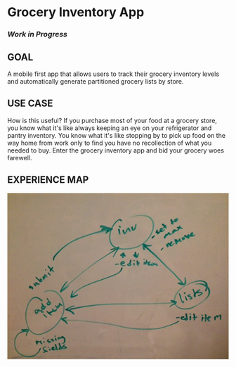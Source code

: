 # Grocery Inventory App

### *Work in Progress*

## GOAL
A mobile first app that allows users to track their grocery inventory levels and automatically generate partitioned grocery lists by store.

## USE CASE
How is this useful? If you purchase most of your food at a grocery store, you know what it's like always keeping an eye on your refrigerator and pantry inventory. You know what it's like stopping by to pick up food on the way home from work only to find you have no recollection of what you needed to buy. Enter the grocery inventory app and bid your grocery woes farewell.

## EXPERIENCE MAP
![experience map](./experience-map.jpg "experience map")
